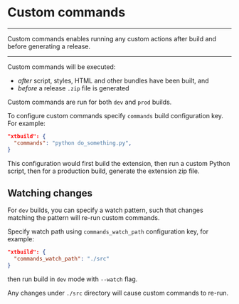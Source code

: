 # Custom commands

* * *

<p class='page-intro'>Custom commands enables running any custom actions after build and before generating a release.</p>

* * *

Custom commands will be executed: 

- _after_ script, styles, HTML and other bundles have been built, and
- _before_ a release `.zip` file is generated

Custom commands are run for both `dev` and `prod` builds. 

To configure custom commands specify `commands` build configuration key. For example:

```json
"xtbuild": {
  "commands": "python do_something.py",
} 
```

This configuration would first build the extension, then run a custom Python script, 
then for a production build, generate the extension zip file.

## Watching changes

For `dev` builds, you can specify a watch pattern, such that changes matching the 
pattern will re-run custom commands.

Specify watch path using `commands_watch_path` configuration key, for example:

```json
"xtbuild": {
  "commands_watch_path": "./src"
}
```

then run build in `dev` mode with `--watch` flag. 

Any changes under `./src` directory will cause custom commands to re-run.
